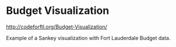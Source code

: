 Budget Visualization
============

http://codeforftl.org/Budget-Visualization/

Example of a Sankey visualization with Fort Lauderdale Budget data.
